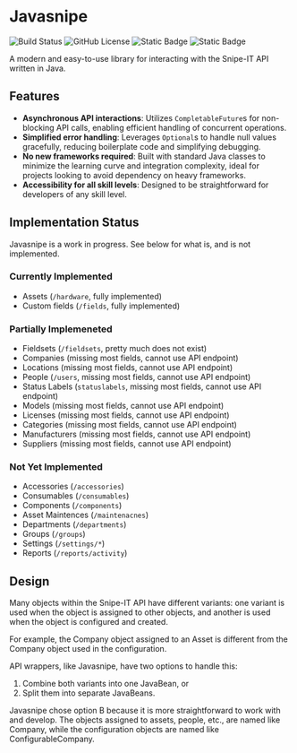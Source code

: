 # Javasnipe
![Build Status](https://img.shields.io/teamcity/build/s/Javasnipe_Build?server=https%3A%2F%2Fci.sidpatchy.com&style=flat-square)
 ![GitHub License](https://img.shields.io/github/license/sidpatchy/Javasnipe?style=flat-square&label=License) ![Static Badge](https://img.shields.io/badge/17+-0?style=flat-square&label=Java%20Compatibility) ![Static Badge](https://img.shields.io/badge/7.1.15-0?style=flat-square&label=Snipe-IT%20Version)

A modern and easy-to-use library for interacting with the Snipe-IT API written in Java.

## Features
- **Asynchronous API interactions**: Utilizes `CompletableFuture`s for non-blocking API calls, enabling efficient handling of concurrent operations.
- **Simplified error handling**: Leverages `Optional`s to handle null values gracefully, reducing boilerplate code and simplifying debugging.
- **No new frameworks required**: Built with standard Java classes to minimize the learning curve and integration complexity, ideal for projects looking to avoid dependency on heavy frameworks.
- **Accessibility for all skill levels**: Designed to be straightforward for developers of any skill level.

## Implementation Status
Javasnipe is a work in progress. See below for what is, and is not implemented. 

### Currently Implemented
- Assets (`/hardware`, fully implemented)
- Custom fields (`/fields`, fully implemented)

### Partially Implemeneted
- Fieldsets (`/fieldsets`, pretty much does not exist)
- Companies (missing most fields, cannot use API endpoint)
- Locations (missing most fields, cannot use API endpoint)
- People (`/users`, missing most fields, cannot use API endpoint)
- Status Labels (`statuslabels`, missing most fields, cannot use API endpoint)
- Models (missing most fields, cannot use API endpoint)
- Licenses (missing most fields, cannot use API endpoint)
- Categories (missing most fields, cannot use API endpoint)
- Manufacturers (missing most fields, cannot use API endpoint)
- Suppliers (missing most fields, cannot use API endpoint)

### Not Yet Implemented
- Accessories (`/accessories`)
- Consumables (`/consumables`)
- Components (`/components`)
- Asset Maintences (`/maintenacnes`)
- Departments (`/departments`)
- Groups (`/groups`)
- Settings (`/settings/*`)
- Reports (`/reports/activity`)

## Design
Many objects within the Snipe-IT API have different variants: one variant is used when the object is assigned to other objects, and another is used when the object is configured and created.

For example, the Company object assigned to an Asset is different from the Company object used in the configuration.

API wrappers, like Javasnipe, have two options to handle this:
1) Combine both variants into one JavaBean, or
2) Split them into separate JavaBeans.

Javasnipe chose option B because it is more straightforward to work with and develop. The objects assigned to assets, people, etc., are named like Company, while the configuration objects are named like ConfigurableCompany.
